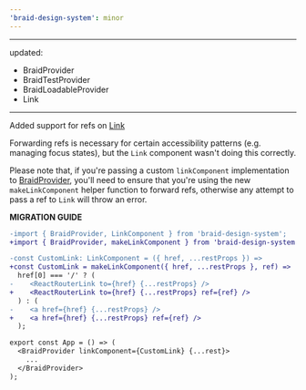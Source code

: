```yaml
---
'braid-design-system': minor
---
```


---
updated:
  - BraidProvider
  - BraidTestProvider
  - BraidLoadableProvider
  - Link
---

Added support for refs on [Link](https://seek-oss.github.io/braid-design-system/components/Link)

Forwarding refs is necessary for certain accessibility patterns (e.g. managing focus states), but the `Link` component wasn't doing this correctly.

Please note that, if you're passing a custom `linkComponent` implementation to [BraidProvider](https://seek-oss.github.io/braid-design-system/components/BraidProvider), you'll need to ensure that you're using the new `makeLinkComponent` helper function to forward refs, otherwise any attempt to pass a ref to `Link` will throw an error.

**MIGRATION GUIDE**

```diff
-import { BraidProvider, LinkComponent } from 'braid-design-system';
+import { BraidProvider, makeLinkComponent } from 'braid-design-system';

-const CustomLink: LinkComponent = ({ href, ...restProps }) =>
+const CustomLink = makeLinkComponent({ href, ...restProps }, ref) =>
  href[0] === '/' ? (
-    <ReactRouterLink to={href} {...restProps} />
+    <ReactRouterLink to={href} {...restProps} ref={ref} />
  ) : (
-    <a href={href} {...restProps} />
+    <a href={href} {...restProps} ref={ref} />
  );

export const App = () => (
  <BraidProvider linkComponent={CustomLink} {...rest}>
    ...
  </BraidProvider>
);
```
